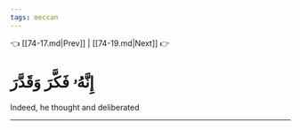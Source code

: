 ```yaml
---
tags: meccan
---
```


👈 [[74-17.md|Prev]] | [[74-19.md|Next]] 👉

# إِنَّهُۥ فَكَّرَ وَقَدَّرَ

Indeed, he thought and deliberated

---

